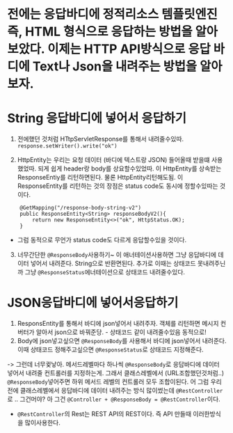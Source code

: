 # 전에는 응답바디에 정적리소스 템플릿엔진즉, HTML 형식으로 응답하는 방법을 알아보았다. 이제는 HTTP API방식으로 응답 바디에 Text나 Json을 내려주는 방법을 알아보자.

# String 응답바디에 넣어서 응답하기

1. 전에했던 것처럼 HTtpServletResponse를 통해서 내려줄수있따. `response.setWriter().write("ok")`

2. HttpEntity는 우리는 요청 데이터 (바디에 텍스트랑 JSON) 들어올때 받을떄 사용했었따. 되게 쉽게 header랑 body를 상요할수있었따. 이 HttpEntity를 상속받는 ResponseEntiy를 리턴하면된다. 물론 HttpEntity리턴해도됨. 이 ResponseEntity를 리턴하는 것의 장점은 status code도 동시에 정할수있따는 것이다.

```
    @GetMapping("/response-body-string-v2")
    public ResponseEntity<String> responseBodyV2(){
        return new ResponseEntity<>("ok", HttpStatus.OK);
    }
```

- 그럼 동적으로 무언가 status code도 다르게 응답할수있을 것이다.

3. 너무간단한 `@ResponseBody`사용하기~ 이 애너테이션사용하면 그냥 응답바디에 데이터 넣어서 내려준다. String으로 반환면된다.
   추가로 이때는 상태코드 못내려주닌까 그냥 `@ResponseStatus`에너테이션으로 상태코드 내려줄수있다.

# JSON응답바디에 넣어서응답하기

1. ResponsEntity를 통해서 바디에 json넣어서 내려주자. 객체를 리턴하면 메시지 컨버터가 알아서 json으로 바꿔준당. - 상태코드 같이 내려줄수있음 동적으로!
2. Body에 json넣고싶으면 `@ResponseBody`를 사용해서 바디에 json넣어서 내려준다. 이때 상태코드 정해주고싶으면 `@ResponseStatus`로 상태코드 지정해준다.

-> 그런데 너무귗낳아. 메서드레벨마다 하나씩 `@ResponseBody`로 응답바디에 데이터 넣어서 내려줄 컨트롤러를 지정하는게. 그래서 클래스레벨에서 (URL조합했던것처럼..) `@ResponseBody`넣어주면 하위 메서드 레벨의 컨트롤러 모두 조합이된다. 어 그럼 우리 전에 클래스레벨에서 응답바디에 데이터 내려주는 방식 많이썼는데 `@RestController`로 .. 그건머야? 아 그건 `@Controller + @ResponseBody = @RestController`이다.

- `@RestController`의 Rest는 REST API의 REST이다. 즉 API 만들때 이러한방식을 많이사용한다.
